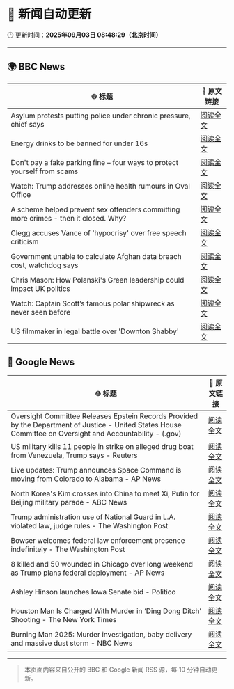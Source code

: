 # 🧠 新闻自动更新

🕒 更新时间：**2025年09月03日 08:48:29（北京时间）**

---

## 🌍 BBC News

| 🌐 标题 | 🔗 原文链接 |
|--------|-------------|
| Asylum protests putting police under chronic pressure, chief says | [阅读全文](https://www.bbc.com/news/articles/c6272r550w3o?at_medium=RSS&at_campaign=rss) |
| Energy drinks to be banned for under 16s | [阅读全文](https://www.bbc.com/news/articles/c707074qdnko?at_medium=RSS&at_campaign=rss) |
| Don't pay a fake parking fine – four ways to protect yourself from scams | [阅读全文](https://www.bbc.com/news/articles/cn8438ngpe1o?at_medium=RSS&at_campaign=rss) |
| Watch: Trump addresses online health rumours in Oval Office | [阅读全文](https://www.bbc.com/news/videos/c62724wdxzwo?at_medium=RSS&at_campaign=rss) |
| A scheme helped prevent sex offenders committing more crimes - then it closed. Why? | [阅读全文](https://www.bbc.com/news/articles/cgqnqzkg83jo?at_medium=RSS&at_campaign=rss) |
| Clegg accuses Vance of 'hypocrisy' over free speech criticism | [阅读全文](https://www.bbc.com/news/articles/c2l7lg84780o?at_medium=RSS&at_campaign=rss) |
| Government unable to calculate Afghan data breach cost, watchdog says | [阅读全文](https://www.bbc.com/news/articles/cm2k25dx1z3o?at_medium=RSS&at_campaign=rss) |
| Chris Mason: How Polanski's Green leadership could impact UK politics | [阅读全文](https://www.bbc.com/news/articles/c9d0d32q0eno?at_medium=RSS&at_campaign=rss) |
| Watch: Captain Scott’s famous polar shipwreck as never seen before | [阅读全文](https://www.bbc.com/news/articles/cpwyvyqkx9yo?at_medium=RSS&at_campaign=rss) |
| US filmmaker in legal battle over 'Downton Shabby' | [阅读全文](https://www.bbc.com/news/articles/cr4ey262365o?at_medium=RSS&at_campaign=rss) |

## 📰 Google News

| 🌐 标题 | 🔗 原文链接 |
|--------|-------------|
| Oversight Committee Releases Epstein Records Provided by the Department of Justice - United States House Committee on Oversight and Accountability - (.gov) | [阅读全文](https://news.google.com/rss/articles/CBMiuwFBVV95cUxOVy1qQUZORUV6LWVwdGZGQnhJbjlsOW5qaEhCTFVHeHBzMUhsVkFHUjlCcUxfbVZjeUNCN3pWMHAwU0xOODFmdmVwR2h2QkVGcEhWeEhsN2RNaTNuenp2S1hwRHZ6X3VCaDFoV1A3aE9sY2pwTHBWbzJTOXJMcXctRkhGVWJIZ3J2TEV4NVBkQWpIYjVTUS0yTFhwZ1o0bF9wckd0UHcyQzFPWW0xUmdxVjNSbm1QY0lNbl9V?oc=5) |
| US military kills 11 people in strike on alleged drug boat from Venezuela, Trump says - Reuters | [阅读全文](https://news.google.com/rss/articles/CBMiwgFBVV95cUxPbS1wb1VNNlFWWmZ2aVFBM3hQRHpXZGtRMmFoNjFzajhDQnlUWWcwcFVjeElod1RvMnFxbWZINzRlZ1JkVlY1enowTWZiQWxBOGFUcnRwcmV6VTZkX096OGRPN0ZQZlJPSzJvWDhFSDJsdXNyVHNkSWEtZlFJZjFBOG9IVWhVRDRObVdGN25KR0hHdU5RN0NCMkVqdTczVHVXNE9jcjdxSWV5eHZJZS0tZkxVUkRqbzY2djRvbTY3Q1NFZw?oc=5) |
| Live updates: Trump announces Space Command is moving from Colorado to Alabama - AP News | [阅读全文](https://news.google.com/rss/articles/CBMiakFVX3lxTE5rMnVROXBmN2ZObjhrQjNkVEhnRFU3b1ZTMlFPWnpQMWV4U0dBX1BhWlNRamhsTzlhVFdfVFFWVHNJUkh5Sm9TSXp5cVliTHh4N3JyRzFGMEhSekE0M21CRWdtTFdBaGlQaEE?oc=5) |
| North Korea's Kim crosses into China to meet Xi, Putin for Beijing military parade - ABC News | [阅读全文](https://news.google.com/rss/articles/CBMiogFBVV95cUxORkRkUTF0QVQ0V2dkTDIzNTAzT0gwRzZMcnQwQXBWUXpYT3doMlZuY1pFRWdtcmRTdVZzVXpRUlcxOUxfQmh1OEJCTTRYR1ZNZWt2ZEFBczB3MjVsckJYaVZfbjlaN0lSYTNTRHZsc1MwcF9OVUZZV19ubjlvc2NrS2pEVUJ5YzEyWEpKOXcyRGt6MjZMa293M290V0Y4M0pjYkHSAacBQVVfeXFMUFoxQ041djBZclozX0duemxaQUctbWhBS09NMTJ6YXlVeEhsWklpVG5JaS0wZUZLa1hjMVkyTEVoMUdGSXVXT04yeXFXR05iMDlJS3hFX3FiWk9mTGlPVnhnRE56RHNQYUFtcS1weDRMcW16cWkxQkdTVXpPclh4S2dLbkVaR25ncXBFdkpIWWpseDJycmRETnU1TzFjbDdwaWpmZkQ0RTg?oc=5) |
| Trump administration use of National Guard in L.A. violated law, judge rules - The Washington Post | [阅读全文](https://news.google.com/rss/articles/CBMiuwFBVV95cUxQVVJYMkxNaWZldllYajkxQVdZVGQ3T2JPSnJ5cUxmY0lpZUR5LXhSNThVdURLYThwbmp3WjFzSVROZ1ZPYUhaMldsdVRjUFlTVXpTNzN0Zzl2b3hJUWJiWlZubmUyLVgyX0EzYnV6b01yYk5RMmY5Y2hybWpULWNYTWFWMW9KLUxKaGVwbTZkd3IyUFFLM2VHbEc3R3N3RUdrUlhPN21SUE92ZlYzRWM2YURJVUVHNzNKLWVn?oc=5) |
| Bowser welcomes federal law enforcement presence indefinitely - The Washington Post | [阅读全文](https://news.google.com/rss/articles/CBMiogFBVV95cUxOSlliT2lnaVlVRmZnLXp2dW5PM2toaThsdmFSYUQ2emltLTN1bDhIdVFCeEc5NXRZa09acUQ3bkhxUzVTYVVzZlBqYWNJNi0tSU5hRjYtMExkQlBKRXdiX3FvX2VGbVZLcHRCV0tJMm9fUUUzWFFqX3VwOHo2N3RnTUZZVHBzNTljcEFoMER1VGN2bVlnQnVEeS1CTEExakpSWXc?oc=5) |
| 8 killed and 50 wounded in Chicago over long weekend as Trump plans federal deployment - AP News | [阅读全文](https://news.google.com/rss/articles/CBMikAFBVV95cUxPVF84MmljNmx1clpwNHZHQ1FNNHRaY2JoQlh1OXRVdWVXeU05SVNUQmltRFN6b2wxbU1qTmpGLWdHVGZ3dmFXZE5Id0pDVk44bnNsQ2FjQ3djd2M2b285ZU01WnV5QkJRQUhqSWFWaG1ZQlVKejRuSTc0ZzVrSlEwOHJaVTBNNUQ3czJiOW85d3k?oc=5) |
| Ashley Hinson launches Iowa Senate bid - Politico | [阅读全文](https://news.google.com/rss/articles/CBMiogFBVV95cUxOQ3BHYnBqdzBiTXppeW5xSV9UR3lNSkZGT0Q2MC1FQmVSeUZLeDdvWDZMckh3Sjdtb2t6NEFBTWxWSHdhVlk4bW1tNDRtdmhpTmZ1TjBaeVVjNi1fWEVCVFcyTGVLbFV0THZ0TU9OZTRoSjF2ZVJleExiT0QtLU1BT0hBNEVZZ0ppRjAzdnc0bXNuSGJIVXdkMjMwaVM3eUJxdEE?oc=5) |
| Houston Man Is Charged With Murder in ‘Ding Dong Ditch’ Shooting - The New York Times | [阅读全文](https://news.google.com/rss/articles/CBMihAFBVV95cUxQQWwtcDlwWWc3VlVCcFlRZmNKdFNSbUxYZHAxSVZRUnVhZWpEV2RRazBBZV9KZG9OM0t4UTZXVlJaMmdIaktMb1VYNFNpS19SY0thLTJaS0hrMDJ0WkZLWXNRc29OaC1YWWhoQUozM3JObEI1ZUhaYWJNVFl1ZUZTVmJnYlA?oc=5) |
| Burning Man 2025: Murder investigation, baby delivery and massive dust storm - NBC News | [阅读全文](https://news.google.com/rss/articles/CBMizwFBVV95cUxPT2ZSXzlycks4ZXZidHNyX1RKSENRNm5STThzSlNoXzFkSkYtczF2RDkzVGJnTmZ3clZ6Sy1SbkNpRktRQUZXV04yX3dtMnY0RVFaTFdUUi1lSEh0aHBpeTNkUGphMHJnVU9YdXZ0bE5YU0FjNU9hblRDMkZ3QUNnM2tVdHVKR0NxNW5CdjNZS1RFYUxHSExsMEw2Y18yQmtSTFdFbWROVnhyQjdwaFBfQmxseEFtVkpfdFJNMG5LYUlKdkJJbjl0V2tDdFYzZ2fSAVZBVV95cUxOUVRieFFrbHJFX1hCNDZCUW9rVTNlWGJpZjZ4VVlQOTJVUE9SckNSazdPdWpDNmNqejd2b2FWcW5fR28tLVhlZmsxdlhOaGFWSndHdlBkdw?oc=5) |

---
> 本页面内容来自公开的 BBC 和 Google 新闻 RSS 源，每 10 分钟自动更新。